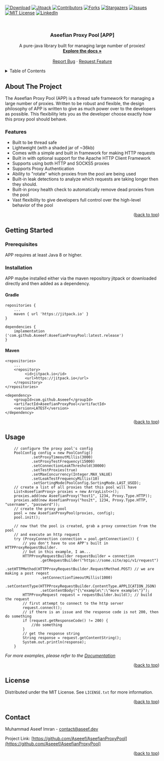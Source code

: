 <!-- PROJECT SHIELDS -->
<!--
*** I'm using markdown "reference style" links for readability.
*** Reference links are enclosed in brackets [ ] instead of parentheses ( ).
*** See the bottom of this document for the declaration of the reference variables
*** for contributors-url, forks-url, etc. This is an optional, concise syntax you may use.
*** https://www.markdownguide.org/basic-syntax/#reference-style-links
-->
[![Download][download-shield]][download-url]
[![Jitpack][jitpack-shield]][jitpack-url]
[![Contributors][contributors-shield]][contributors-url]
[![Forks][forks-shield]][forks-url]
[![Stargazers][stars-shield]][stars-url]
[![Issues][issues-shield]][issues-url]
[![MIT License][license-shield]][license-url]
[![LinkedIn][linkedin-shield]][linkedin-url]



<!-- PROJECT LOGO -->
<br />
<div align="center">

<h3 align="center">Aseefian Proxy Pool [APP]</h3>

  <p align="center">
    A pure-java library built for managing large number of proxies!
    <br />
    <a href="https://github.com/Aseeef/AseefianProxyPool/wiki"><strong>Explore the docs »</strong></a>
    <br />
    <br />
    <a href="https://github.com/Aseeef/AseefianProxyPool/issues">Report Bug</a>
    ·
    <a href="https://github.com/Aseeef/AseefianProxyPool/issues">Request Feature</a>
  </p>
</div>



<!-- TABLE OF CONTENTS -->
<details>
  <summary>Table of Contents</summary>
  <ol>
    <li>
      <a href="#about-the-project">About The Project</a>
        <ul>
         <li><a href="#features">Features</a></li>
        </ul>
    </li>
    <li>
      <a href="#getting-started">Getting Started</a>
      <ul>
         <li><a href="#prerequisites">Prerequisites</a></li>
        <li><a href="#installation">Installation</a></li>
      </ul>
    </li>
    <li><a href="#usage">Usage</a></li>
    <li><a href="#license">License</a></li>
    <li><a href="#contact">Contact</a></li>
  </ol>
</details>



<!-- ABOUT THE PROJECT -->
## About The Project

The Aseefian Proxy Pool (APP) is a thread safe framework for managing a large number of proxies. Written to be robust and flexible, the design philosophy of APP is written to give as much power over to the developers as possible. This flexibility lets you as the developer choose exactly how this proxy pool should behave.

### Features

* Built to be thread safe
* Lightweight (with a shaded jar of ~36kb)
* Comes with a simple and built in framework for making HTTP requests
* Built in with optional support for the Apache HTTP Client Framework
* Supports using both HTTP and SOCKS5 proxies
* Supports Proxy Authentication
* Ability to "rotate" which proxies from the pool are being used
* Built-in leak detections to analyze which requests are taking longer then they should.
* Built-in proxy health check to automatically remove dead proxies from the pool
* Vast flexibility to give developers full control over the high-level behavior of the pool

<p align="right">(<a href="#readme-top">back to top</a>)</p>

<!-- GETTING STARTED -->
## Getting Started

### Prerequisites

APP requires at least Java 8 or higher.

### Installation

APP maybe installed either via the maven repository jitpack or downloaded directly and then added as a dependency.

#### Gradle
```
repositories {
	...
	maven { url 'https://jitpack.io' }
}
```
```
dependencies {
    implementation ('com.github.Aseeef:AseefianProxyPool:latest.release')
}
```
#### Maven
```
<repositories>
    ...
	<repository>
		 <id>jitpack.io</id>
		 <url>https://jitpack.io</url>
	</repository>
</repositories>
```
```
<dependency>
	<groupId>com.github.Aseeef</groupId>
	<artifactId>AseefianProxyPool</artifactId>
	<version>LATEST</version>
</dependency>
```

<p align="right">(<a href="#readme-top">back to top</a>)</p>



<!-- USAGE EXAMPLES -->
## Usage

```
    // configure the proxy pool's config
    PoolConfig config = new PoolConfig()
            .setProxyTimeoutMillis(3000)
            .setProxyTestFrequency(15000)
            .setConnectionLeakThreshold(30000)
            .setTestProxies(true)
            .setMaxConcurrency(Integer.MAX_VALUE)
            .setLeakTestFrequencyMillis(10)
            .setSortingMode(PoolConfig.SortingMode.LAST_USED);
    // create a list of all proxies that this pool will have
    List<AseefianProxy> proxies = new ArrayList<>();
    proxies.add(new AseefianProxy("host1", 1234, Proxy.Type.HTTP));
    proxies.add(new AseefianProxy("hos2t", 1234, Proxy.Type.HTTP, "username", "password"));
    // create the proxy pool
    pool = new AseefianProxyPool(proxies, config);
    pool.init();

    // now that the pool is created, grab a proxy connection from the pool
    // and execute an http request
    try (ProxyConnection connection = pool.getConnection()) {
        // you don't have to use APP's built in HTTPProxyRequestBuilder.
        // but in this example, I am...
        HTTPProxyRequestBuilder requestBuilder = connection
                .getRequestBuilder("https://some.site/api/v1/request")
                .setHTTPMethod(HTTPProxyRequestBuilder.RequestMethod.POST) // we are making a post reqest
                .setConnectionTimeoutMillis(1000)
                .setContentType(HTTPProxyRequestBuilder.ContentType.APPLICATION_JSON)
                .setContentBody("{\"example\":\"more example\"}");
        HTTPProxyRequest request = requestBuilder.build(); // build the request
        // first attempt to connect to the http server
        request.connect();
        // if there is an issue and the response code is not 200, then do something
        if (request.getResponseCode() != 200) {
            //do something
        }
        // get the response string
        String response = request.getContentString();
        System.out.println(response);
    }
```

_For more examples, please refer to the [Documentation](https://example.com)_

<p align="right">(<a href="#readme-top">back to top</a>)</p>


<!-- LICENSE -->
## License

Distributed under the MIT License. See `LICENSE.txt` for more information.

<p align="right">(<a href="#readme-top">back to top</a>)</p>



<!-- About the author -->
## Contact

Muhammad Aseef Imran -  [contact@aseef.dev](mail:contact@aseef.dev)

Project Link: [https://github.com/Aseeef/AseefianProxyPool](https://github.com/Aseeef/AseefianProxyPool)

<p align="right">(<a href="#readme-top">back to top</a>)</p>


<!-- MARKDOWN LINKS & IMAGES -->
<!-- https://www.markdownguide.org/basic-syntax/#reference-style-links -->
[contributors-shield]: https://img.shields.io/github/contributors/Aseeef/AseefianProxyPool.svg?style=for-the-badge
[contributors-url]: https://github.com/Aseeef/AseefianProxyPool/graphs/contributors
[forks-shield]: https://img.shields.io/github/forks/Aseeef/AseefianProxyPool.svg?style=for-the-badge
[forks-url]: https://github.com/Aseeef/AseefianProxyPool/network/members
[stars-shield]: https://img.shields.io/github/stars/Aseeef/AseefianProxyPool.svg?style=for-the-badge
[stars-url]: https://github.com/Aseeef/AseefianProxyPool/stargazers
[issues-shield]: https://img.shields.io/github/issues/Aseeef/AseefianProxyPool.svg?style=for-the-badge
[issues-url]: https://github.com/Aseeef/AseefianProxyPool/issues
[license-shield]: https://img.shields.io/github/license/Aseeef/AseefianProxyPool.svg?style=for-the-badge
[license-url]: https://github.com/Aseeef/AseefianProxyPool/blob/master/LICENSE.txt
[linkedin-shield]: https://img.shields.io/badge/-LinkedIn-black.svg?style=for-the-badge&logo=linkedin&colorB=555
[linkedin-url]: https://www.linkedin.com/in/aseef/
[jitpack-shield]: https://img.shields.io/jitpack/version/com.github.Aseeef/AseefianProxyPool?style=for-the-badge
[jitpack-url]: https://jitpack.io/#Aseeef/AseefianProxyPool/
[download-shield]: https://img.shields.io/github/downloads/Aseeef/AseefianProxyPool/total?style=for-the-badge
[download-url]: https://github.com/Aseeef/AseefianProxyPool/releases
